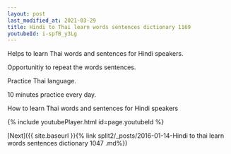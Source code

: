 ```yaml
---
layout: post
last_modified_at: 2021-03-29
title: Hindi to Thai learn words sentences dictionary 1169 
youtubeId: i-spfB_y3Lg
---
```

 
 
Helps to learn Thai words and sentences for Hindi speakers.

Opportunitiy to repeat the words sentences. 

Practice Thai language. 
 
10 minutes practice every day. 
 
How to learn Thai words and sentences for Hindi speakers 
 
{% include youtubePlayer.html id=page.youtubeId %}
 
 
[Next]({{ site.baseurl }}{% link  split2/_posts/2016-01-14-Hindi to thai learn words sentences dictionary 1047 .md%})
 
